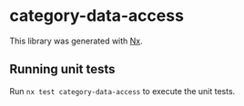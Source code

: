 # category-data-access

This library was generated with [Nx](https://nx.dev).

## Running unit tests

Run `nx test category-data-access` to execute the unit tests.
